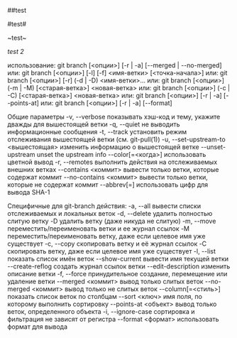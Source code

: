 ##test

#test#

~test~

*test 2*

использование: git branch [<опции>] [-r | -a] [--merged | --no-merged]
   или: git branch [<опции>] [-l] [-f] <имя-ветки> [<точка-начала>]
   или: git branch [<опции>] [-r] (-d | -D) <имя-ветки>…
   или: git branch [<опции>] (-m | -M) [<старая-ветка>] <новая-ветка>
   или: git branch [<опции>] (-c | -C) [<старая-ветка>] <новая-ветка>
   или: git branch [<опции>] [-r | -a] [--points-at]
   или: git branch [<опции>] [-r | -a] [--format]

Общие параметры
    -v, --verbose         показывать хэш-код и тему, укажите дважды для вышестоящей ветки
    -q, --quiet           не выводить информационные сообщения
    -t, --track           установить режим отслеживания вышестоящей ветки (см. git-pull(1))
    -u, --set-upstream-to <вышестоящая>
                          изменить информацию о вышестоящей ветке
    --unset-upstream      unset the upstream info
    --color[=<когда>]     использовать цветной вывод
    -r, --remotes         выполнить действия на отслеживаемых внешних ветках
    --contains <коммит>   вывести только ветки, которые содержат коммит
    --no-contains <коммит>
                          вывести только ветки, которые не содержат коммит
    --abbrev[=<n>]        использовать <n> цифр для вывода SHA-1

Специфичные для git-branch действия:
    -a, --all             вывести списки отслеживаемых и локальных веток
    -d, --delete          удалить полностью слитую ветку
    -D                    удалить ветку (даже никуда не слитую)
    -m, --move            переместить/переименовать ветки и ее журнал ссылок
    -M                    переместить/переименовать ветку, даже если целевое имя уже существует
    -c, --copy            скопировать ветку и её журнал ссылок
    -C                    скопировать ветку, даже если целевое имя уже существует
    -l, --list            показать список имён веток
    --show-current        вывести имя текущей ветки
    --create-reflog       создать журнал ссылок ветки
    --edit-description    изменить описание ветки
    -f, --force           принудительное создание, перемещение или удаление ветки
    --merged <коммит>     вывод только слитых веток
    --no-merged <коммит>  вывод только не слитых веток
    --column[=<стиль>]    показать список веток по столбцам
    --sort <ключ>         имя поля, по которому выполнить сортировку
    --points-at <объект>  вывод только веток, определенного объекта
    -i, --ignore-case     сортировка и фильтрация не зависят от регистра
    --format <формат>     использовать формат для вывода